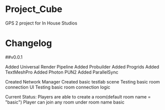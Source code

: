 # Project_Cube
 GPS 2 project for In House Studios
 
 # Changelog
 
 ##v0.0.1 
 
 Added Universal Render Pipeline Added Probuilder Added Progrids Added TextMeshPro Added Photon PUN2 Added ParallelSync

Created Network Manager Created basic testlab scene Testing basic room connection UI Testing basic room connection logic

Current Status: Players are able to create a room(default room name = "basic") Player can join any room under room name basic
